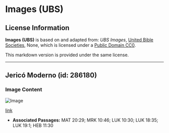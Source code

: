 # Images (UBS)

## License Information

**Images (UBS)** is based on and adapted from: _UBS Images_, [United Bible Societies](https://unitedbiblesocieties.org/), None, which is licensed under a [Public Domain CC0](https://creativecommons.org/public-domain/cc0/).

This markdown version is provided under the same license.



--------------------------------

## Jericó Moderno (id: 286180)

### Image Content

![Image](https://cdn.aquifer.bible/aquifer-content/resources/Media/WEB-0546_jericho_modern.jpg)

[link](https://cdn.aquifer.bible/aquifer-content/resources/Media/WEB-0546_jericho_modern.jpg)

* **Associated Passages:** MAT 20:29; MRK 10:46; LUK 10:30; LUK 18:35; LUK 19:1; HEB 11:30

